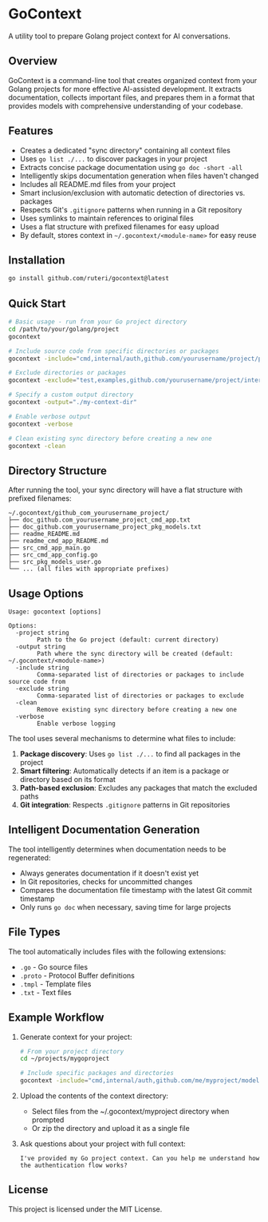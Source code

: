 # GoContext

A utility tool to prepare Golang project context for AI conversations.

## Overview

GoContext is a command-line tool that creates organized context from your Golang projects for more effective AI-assisted development. It extracts documentation, collects important files, and prepares them in a format that provides models with comprehensive understanding of your codebase.

## Features

- Creates a dedicated "sync directory" containing all context files
- Uses `go list ./...` to discover packages in your project
- Extracts concise package documentation using `go doc -short -all`
- Intelligently skips documentation generation when files haven't changed
- Includes all README.md files from your project
- Smart inclusion/exclusion with automatic detection of directories vs. packages
- Respects Git's `.gitignore` patterns when running in a Git repository
- Uses symlinks to maintain references to original files
- Uses a flat structure with prefixed filenames for easy upload
- By default, stores context in `~/.gocontext/<module-name>` for easy reuse

## Installation

```bash
go install github.com/ruteri/gocontext@latest
```

## Quick Start

```bash
# Basic usage - run from your Go project directory
cd /path/to/your/golang/project
gocontext

# Include source code from specific directories or packages
gocontext -include="cmd,internal/auth,github.com/yourusername/project/pkg/models"

# Exclude directories or packages
gocontext -exclude="test,examples,github.com/yourusername/project/internal/testdata"

# Specify a custom output directory
gocontext -output="./my-context-dir"

# Enable verbose output
gocontext -verbose

# Clean existing sync directory before creating a new one
gocontext -clean
```

## Directory Structure

After running the tool, your sync directory will have a flat structure with prefixed filenames:

```
~/.gocontext/github_com_yourusername_project/
├── doc_github.com_yourusername_project_cmd_app.txt
├── doc_github.com_yourusername_project_pkg_models.txt
├── readme_README.md
├── readme_cmd_app_README.md
├── src_cmd_app_main.go
├── src_cmd_app_config.go
├── src_pkg_models_user.go
└── ... (all files with appropriate prefixes)
```

## Usage Options

```
Usage: gocontext [options]

Options:
  -project string
        Path to the Go project (default: current directory)
  -output string
        Path where the sync directory will be created (default: ~/.gocontext/<module-name>)
  -include string
        Comma-separated list of directories or packages to include source code from
  -exclude string
        Comma-separated list of directories or packages to exclude
  -clean
        Remove existing sync directory before creating a new one
  -verbose
        Enable verbose logging
```

The tool uses several mechanisms to determine what files to include:

1. **Package discovery**: Uses `go list ./...` to find all packages in the project
2. **Smart filtering**: Automatically detects if an item is a package or directory based on its format
3. **Path-based exclusion**: Excludes any packages that match the excluded paths
4. **Git integration**: Respects `.gitignore` patterns in Git repositories

## Intelligent Documentation Generation

The tool intelligently determines when documentation needs to be regenerated:

- Always generates documentation if it doesn't exist yet
- In Git repositories, checks for uncommitted changes
- Compares the documentation file timestamp with the latest Git commit timestamp
- Only runs `go doc` when necessary, saving time for large projects

## File Types

The tool automatically includes files with the following extensions:
- `.go` - Go source files
- `.proto` - Protocol Buffer definitions
- `.tmpl` - Template files
- `.txt` - Text files

## Example Workflow

1. Generate context for your project:
   ```bash
   # From your project directory
   cd ~/projects/mygoproject
   
   # Include specific packages and directories
   gocontext -include="cmd,internal/auth,github.com/me/myproject/models"
   ```

2. Upload the contents of the context directory:
   - Select files from the ~/.gocontext/myproject directory when prompted
   - Or zip the directory and upload it as a single file

3. Ask questions about your project with full context:
   ```
   I've provided my Go project context. Can you help me understand how the authentication flow works?
   ```

## License

This project is licensed under the MIT License.
